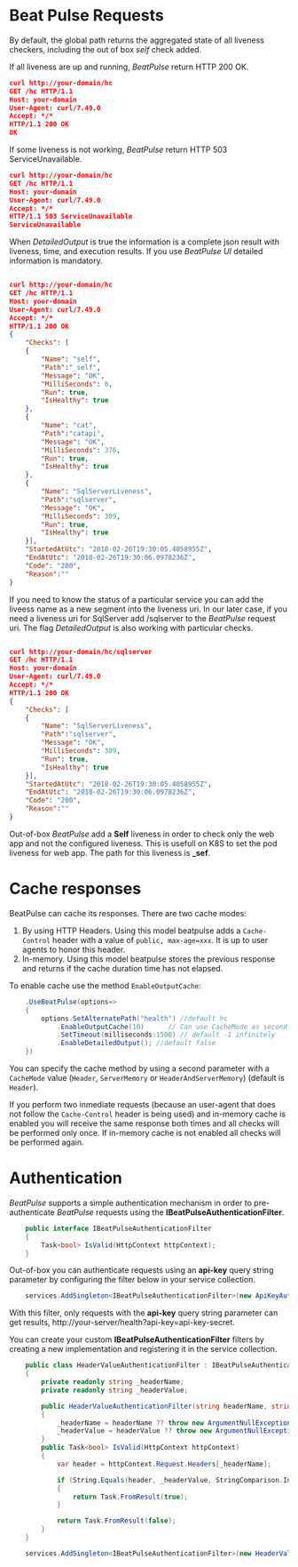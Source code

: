 # Beat Pulse Requests

By default, the global path returns the aggregated state of all liveness checkers, including the out of box *self* check added. 

If all liveness are up and running, *BeatPulse* return HTTP 200 OK.

``` json
curl http://your-domain/hc 
GET /hc HTTP/1.1
Host: your-domain
User-Agent: curl/7.49.0
Accept: */*
HTTP/1.1 200 OK
OK
```

If some liveness is not working, *BeatPulse* return HTTP 503 ServiceUnavailable.

``` json
curl http://your-domain/hc 
GET /hc HTTP/1.1
Host: your-domain
User-Agent: curl/7.49.0
Accept: */*
HTTP/1.1 503 ServiceUnavailable
ServiceUnavailable
```

When *DetailedOutput* is true the information is a complete json result with liveness, time, and execution results. If you use *BeatPulse UI* detailed information is mandatory.

``` json

curl http://your-domain/hc
GET /hc HTTP/1.1
Host: your-domain
User-Agent: curl/7.49.0
Accept: */*
HTTP/1.1 200 OK
{
    "Checks": [
    {
        "Name": "self",
        "Path":"_self",
        "Message": "OK",
        "MilliSeconds": 0,
        "Run": true,
        "IsHealthy": true
    },
    {
        "Name": "cat",
        "Path":"catapi",
        "Message": "OK",
        "MilliSeconds": 376,
        "Run": true,
        "IsHealthy": true
    },
    {
        "Name": "SqlServerLiveness",
        "Path":"sqlserver",
        "Message": "OK",
        "MilliSeconds": 309,
        "Run": true,
        "IsHealthy": true
    }],
    "StartedAtUtc": "2018-02-26T19:30:05.4058955Z",
    "EndAtUtc": "2018-02-26T19:30:06.0978236Z",
    "Code": "200",
    "Reason":""
}
```

If you need to know the status of a particular service you can add the liveess name as a new segment into the liveness uri. In our later case, if you need a liveness uri for SqlServer  add /sqlserver to the *BeatPulse* request uri. The flag *DetailedOutput* is also working with particular checks.

``` json

curl http://your-domain/hc/sqlserver
GET /hc HTTP/1.1
Host: your-domain
User-Agent: curl/7.49.0
Accept: */*
HTTP/1.1 200 OK
{
    "Checks": [
    {
        "Name": "SqlServerLiveness",
        "Path":"sqlserver",
        "Message": "OK",
        "MilliSeconds": 309,
        "Run": true,
        "IsHealthy": true
    }],
    "StartedAtUtc": "2018-02-26T19:30:05.4058955Z",
    "EndAtUtc": "2018-02-26T19:30:06.0978236Z",
    "Code": "200",
    "Reason":""
}
```
 
Out-of-box *BeatPulse* add a **Self** liveness in order to check only the web app and not the configured liveness. This is usefull on K8S to set the pod liveness for web app. The path for this liveness is **_sef**.

# Cache responses

BeatPulse can cache its responses. There are two cache modes:

1. By using HTTP Headers. Using this model beatpulse adds a `Cache-Control` header with a value of  `public, max-age=xxx`. It is up to user agents to honor this header.
2. In-memory. Using this model beatpulse stores the previous response and returns if the cache duration time has not elapsed.

To enable cache use the method `EnableOutputCache`:

``` csharp
    .UseBeatPulse(options=>
    {
        options.SetAlternatePath("health") //default hc
            .EnableOutputCache(10)      // Can use CacheMode as second parameter
            .SetTimeout(milliseconds:1500) // default -1 infinitely
            .EnableDetailedOutput(); //default false
    })
```

You can specify the cache method by using a second parameter with a `CacheMode` value (`Header`, `ServerMemory` or `HeaderAndServerMemory`) (default is `Header`).

If you perform two inmediate requests (because an user-agent that does not follow the `Cache-Control` header is being used) and in-memory cache is enabled you will receive the same response both times and all checks will be performed only once. If in-memory cache is not enabled all checks will be performed again.

# Authentication

*BeatPulse* supports a simple authentication mechanism in order to pre-authenticate *BeatPulse* requests using the **IBeatPulseAuthenticationFilter**.

```csharp
    public interface IBeatPulseAuthenticationFilter
    {
        Task<bool> IsValid(HttpContext httpContext);
    }
```

Out-of-box you can authenticate requests using an **api-key** query string parameter by configuring the filter below in your service collection.

```csharp
    services.AddSingleton<IBeatPulseAuthenticationFilter>(new ApiKeyAuthenticationFilter("api-key-secret"));
```

With this filter, only requests with the **api-key** query string parameter can get results, http://your-server/health?api-key=api-key-secret.

You can create your custom **IBeatPulseAuthenticationFilter** filters by creating a new implementation and registering it in the service collection.

```csharp
    public class HeaderValueAuthenticationFilter : IBeatPulseAuthenticationFilter
    {
        private readonly string _headerName;
        private readonly string _headerValue;

        public HeaderValueAuthenticationFilter(string headerName, string headerValue)
        {
            _headerName = headerName ?? throw new ArgumentNullException(nameof(headerName));
            _headerValue = headerValue ?? throw new ArgumentNullException(nameof(headerValue));
        }
        public Task<bool> IsValid(HttpContext httpContext)
        {
            var header = httpContext.Request.Headers[_headerName];

            if (String.Equals(header, _headerValue, StringComparison.InvariantCultureIgnoreCase))
            {
                return Task.FromResult(true);
            }

            return Task.FromResult(false);
        }
    }
```

```csharp
    services.AddSingleton<IBeatPulseAuthenticationFilter>(new HeaderValueAuthenticationFilter("header1", "value1"));
```